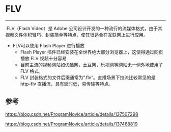 # FLV

---

​		FLV（Flash Video）是 Adobe 公司设计开发的一种流行的流媒体格式，由于其视频文件体积轻巧、封装简单等特点，使其很适合在互联网上进行应用。

- FLV可以使用 Flash Player 进行播放
  - Flash Player 插件已经安装在全世界绝大部分浏览器上，这使得通过网页播放 FLV 视频十分容易
  - 目前主流的视频网站如优酷网，土豆网，乐视网等网站无一例外地使用了 FLV 格式。
  - FLV 封装格式的文件后缀通常为“.flv”。直播场景下拉流比较常见的是 http-flv 直播流，具有延时低，易传输等特点。

## 参考

https://blog.csdn.net/ProgramNovice/article/details/137507298

https://blog.csdn.net/ProgramNovice/article/details/137468819